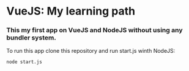 # VueJS: My learning path

### This my first app on VueJS and NodeJS without using any bundler system.

<p>To run this app clone this repository and run start.js winth NodeJS:</p>

`node start.js`